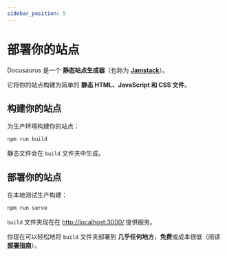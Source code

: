 ```yaml
---
sidebar_position: 5
---
```


# 部署你的站点

Docusaurus 是一个 **静态站点生成器**（也称为 **[Jamstack](https://jamstack.org/)**）。

它将你的站点构建为简单的 **静态 HTML、JavaScript 和 CSS 文件**。

## 构建你的站点

为生产环境构建你的站点：

```bash
npm run build
```

静态文件会在 `build` 文件夹中生成。

## 部署你的站点

在本地测试生产构建：

```bash
npm run serve
```

`build` 文件夹现在在 [http://localhost:3000/](http://localhost:3000/) 提供服务。

你现在可以轻松地将 `build` 文件夹部署到 **几乎任何地方**，**免费**或成本很低（阅读 **[部署指南](https://docusaurus.io/docs/deployment)**）。
